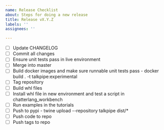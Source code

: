 ```yaml
---
name: Release Checklist
about: Steps for doing a new release
title: Release vX.Y.Z
labels: ''
assignees: ''

---
```


- [ ] Update CHANGELOG
- [ ] Commit all changes
- [ ] Ensure unit tests pass in live environment
- [ ] Merge into master
- [ ] Build docker images and make sure runnable unit tests pass
        - docker build . -t talkpipe:experimental
- [ ] Tag repository
- [ ] Build whl files
- [ ] Install whl file in new environment and test a script in chatterlang_workbench
- [ ] Run examples in the tutorials
- [ ] Push to pypi
       - twine upload --repository talkpipe dist/*
- [ ] Push code to repo
- [ ] Push tags to repo
